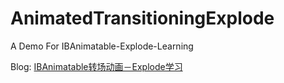 # AnimatedTransitioningExplode
A Demo For IBAnimatable-Explode-Learning

Blog: [IBAnimatable转场动画－Explode学习](http://chengluffy.tech/2016/08/06/IBAnimatable转场动画－Explode学习/)
